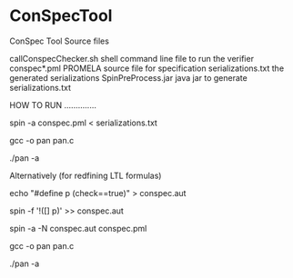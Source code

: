 # ConSpecTool
ConSpec Tool Source  files

callConspecChecker.sh         shell command line file to run the verifier
conspec*.pml                  PROMELA source file for specification
serializations.txt             the generated serializations
SpinPreProcess.jar             java jar to generate serializations.txt


HOW TO RUN ..............

spin -a conspec.pml < serializations.txt

gcc -o pan pan.c

./pan -a

Alternatively (for redfining LTL formulas)

echo "#define p (check==true)" > conspec.aut

spin -f '!([] p)' >> conspec.aut

spin -a -N conspec.aut conspec.pml

gcc -o pan pan.c

./pan -a
